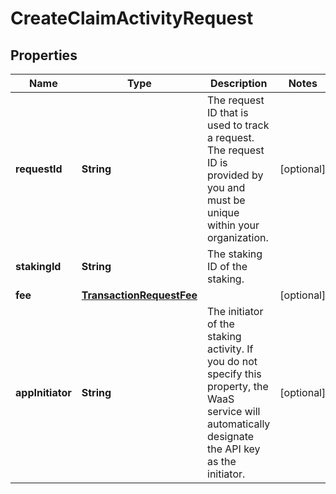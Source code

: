 

# CreateClaimActivityRequest


## Properties

| Name | Type | Description | Notes |
|------------ | ------------- | ------------- | -------------|
|**requestId** | **String** | The request ID that is used to track a request. The request ID is provided by you and must be unique within your organization. |  [optional] |
|**stakingId** | **String** | The staking ID of the staking. |  |
|**fee** | [**TransactionRequestFee**](TransactionRequestFee.md) |  |  [optional] |
|**appInitiator** | **String** | The initiator of the staking activity. If you do not specify this property, the WaaS service will automatically designate the API key as the initiator. |  [optional] |




